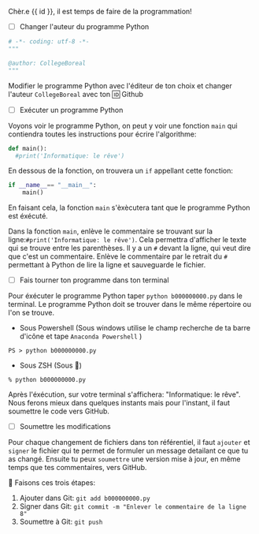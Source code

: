 Chèr.e {{ id }}, il est temps de faire de la programmation!

- [ ] Changer l'auteur du programme Python

```python
# -*- coding: utf-8 -*-
"""

@author: CollegeBoreal
"""
```

Modifier le programme Python avec l'éditeur de ton choix et changer l'auteur `CollegeBoreal` avec ton :id: Github

- [ ] Exécuter un programme Python

Voyons voir le programme Python, on peut y voir une fonction `main` qui contiendra toutes les instructions pour écrire l'algorithme:

```python
def main():
  #print('Informatique: le rêve')
```

En dessous de la fonction, on trouvera un `if` appellant cette fonction:

```python
if __name__== "__main__":
    main()
```

En faisant cela, la fonction `main` s'èxècutera tant que le programme Python est éxécuté.

Dans la fonction `main`, enlève le commentaire se trouvant sur la ligne:`#print('Informatique: le rêve')`. Cela permettra d'afficher le texte qui se trouve entre les parenthèses. Il y a un `#` devant la ligne, qui veut dire que c'est un commentaire. Enlève le commentaire par le retrait du `#` permettant à Python de lire la ligne et sauveguarde le fichier.

- [ ] Fais tourner ton programme dans ton terminal

Pour éxécuter le programme Python taper `python b000000000.py` dans le terminal. Le programme Python doit se trouver dans le même répertoire ou l'on se trouve.

* Sous Powershell (Sous windows utilise le champ recherche de ta barre d'icône et tape `Anaconda Powershell` )

```
PS > python b000000000.py
```

* Sous ZSH (Sous :apple:)

```
% python b000000000.py
```


Après l'éxécution, sur votre terminal s'affichera: "Informatique: le rêve". Nous ferons mieux dans quelques instants mais pour l'instant, il faut soumettre le code vers GitHub. 


- [ ] Soumettre les modifications

Pour chaque changement de fichiers dans ton référentiel, il faut  `ajouter` et `signer` le fichier qui te permet de formuler un message detailant ce que tu as changé. Ensuite tu peux `soumettre` une version mise à jour, en même temps que tes commentaires, vers GitHub. 

:round_pushpin: Faisons ces trois étapes:

1. Ajouter dans Git: `git add b000000000.py`
2. Signer dans Git: `git commit -m "Enlever le commentaire de la ligne 8"`
3. Soumettre à Git: `git push`

